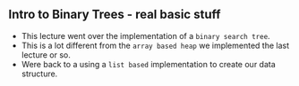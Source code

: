 ## Intro to Binary Trees - real basic stuff


- This lecture went over the implementation of a `binary search tree`.
- This is a lot different from the `array based heap` we implemented the last lecture or so.
- Were back to a using a `list based` implementation to create our data structure.
